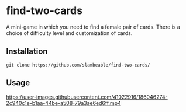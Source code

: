 # find-two-cards

A mini-game in which you need to find a female pair of cards.
There is a choice of difficulty level and customization of cards.

## Installation

```
git clone https://github.com/slambeable/find-two-cards/
```

## Usage


https://user-images.githubusercontent.com/41022916/186046274-2c940c1e-b1aa-44be-a508-79a3ae6ed6ff.mp4



